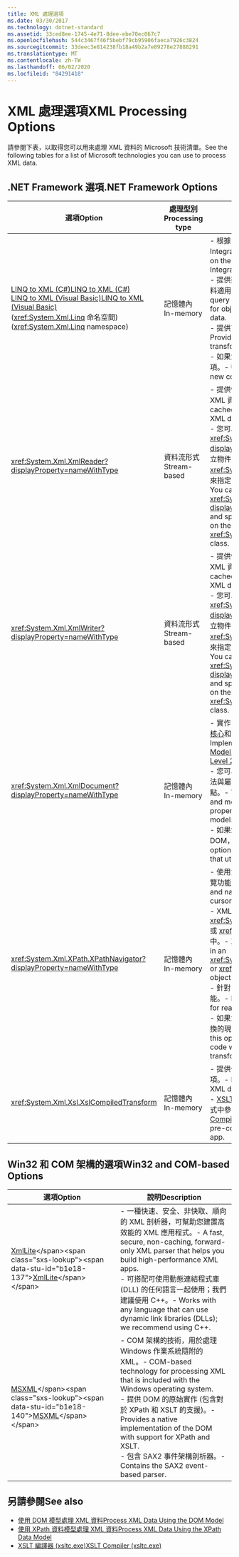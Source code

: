```yaml
---
title: XML 處理選項
ms.date: 03/30/2017
ms.technology: dotnet-standard
ms.assetid: 33ced8ee-1745-4e71-8dee-ebe70ec067c7
ms.openlocfilehash: 544c3467f46f5bebf79cb95906faeca7926c3824
ms.sourcegitcommit: 33deec3e814238fb18a49b2a7e89278e27888291
ms.translationtype: MT
ms.contentlocale: zh-TW
ms.lasthandoff: 06/02/2020
ms.locfileid: "84291418"
---
```

# <a name="xml-processing-options"></a><span data-ttu-id="b1e18-102">XML 處理選項</span><span class="sxs-lookup"><span data-stu-id="b1e18-102">XML Processing Options</span></span>
<span data-ttu-id="b1e18-103">請參閱下表，以取得您可以用來處理 XML 資料的 Microsoft 技術清單。</span><span class="sxs-lookup"><span data-stu-id="b1e18-103">See the following tables for a list of Microsoft technologies you can use to process XML data.</span></span>  
  
## <a name="net-framework-options"></a><span data-ttu-id="b1e18-104">.NET Framework 選項</span><span class="sxs-lookup"><span data-stu-id="b1e18-104">.NET Framework Options</span></span>  
  
|<span data-ttu-id="b1e18-105">**選項**</span><span class="sxs-lookup"><span data-stu-id="b1e18-105">**Option**</span></span>|<span data-ttu-id="b1e18-106">**處理型別**</span><span class="sxs-lookup"><span data-stu-id="b1e18-106">**Processing type**</span></span>|<span data-ttu-id="b1e18-107">**說明**</span><span class="sxs-lookup"><span data-stu-id="b1e18-107">**Description**</span></span>|  
|----------------|-------------------------|---------------------|  
|[<span data-ttu-id="b1e18-108">LINQ to XML (C#)</span><span class="sxs-lookup"><span data-stu-id="b1e18-108">LINQ to XML (C#)</span></span>](../../../csharp/programming-guide/concepts/linq/linq-to-xml-overview.md) <br/> [<span data-ttu-id="b1e18-109">LINQ to XML (Visual Basic)</span><span class="sxs-lookup"><span data-stu-id="b1e18-109">LINQ to XML (Visual Basic)</span></span>](../../../visual-basic/programming-guide/concepts/linq/linq-to-xml.md) <br /><span data-ttu-id="b1e18-110">(<xref:System.Xml.Linq> 命名空間)</span><span class="sxs-lookup"><span data-stu-id="b1e18-110">(<xref:System.Xml.Linq> namespace)</span></span>|<span data-ttu-id="b1e18-111">記憶體內</span><span class="sxs-lookup"><span data-stu-id="b1e18-111">In-memory</span></span>|<span data-ttu-id="b1e18-112">-   根據 .NET Framework Language-Integrated Query (LINQ) 技術。</span><span class="sxs-lookup"><span data-stu-id="b1e18-112">-   Based on the .NET Framework Language-Integrated Query (LINQ) technology.</span></span><br /><span data-ttu-id="b1e18-113">-   提供類似於物件、關聯式資料和 XML 資料適用之 SQL 的查詢體驗。</span><span class="sxs-lookup"><span data-stu-id="b1e18-113">-   Provides query experience that is similar to SQL for objects, relational data, and XML data.</span></span><br /><span data-ttu-id="b1e18-114">-   提供直覺式文件建立和轉換功能。</span><span class="sxs-lookup"><span data-stu-id="b1e18-114">-   Provides intuitive document creation and transformation capabilities.</span></span><br /><span data-ttu-id="b1e18-115">-   如果您要撰寫新程式碼，請使用這個選項。</span><span class="sxs-lookup"><span data-stu-id="b1e18-115">-   Use this option if you're writing new code.</span></span>|  
|<xref:System.Xml.XmlReader?displayProperty=nameWithType>|<span data-ttu-id="b1e18-116">資料流形式</span><span class="sxs-lookup"><span data-stu-id="b1e18-116">Stream-based</span></span>|<span data-ttu-id="b1e18-117">-   提供快速、非快取的順向方式來存取 XML 資料。</span><span class="sxs-lookup"><span data-stu-id="b1e18-117">-   Provides a fast, non-cached, forward-only way to access XML data.</span></span><br /><span data-ttu-id="b1e18-118">-   您可以使用 <xref:System.Xml.XmlReader.Create%2A?displayProperty=nameWithType> 方法建立物件，並且使用 <xref:System.Xml.XmlReaderSettings> 類別來指定此物件上所要啟用的功能集合。</span><span class="sxs-lookup"><span data-stu-id="b1e18-118">-   You can create objects by using the <xref:System.Xml.XmlReader.Create%2A?displayProperty=nameWithType> method, and specify the set of features to enable on the object by using the <xref:System.Xml.XmlReaderSettings> class.</span></span>|  
|<xref:System.Xml.XmlWriter?displayProperty=nameWithType>|<span data-ttu-id="b1e18-119">資料流形式</span><span class="sxs-lookup"><span data-stu-id="b1e18-119">Stream-based</span></span>|<span data-ttu-id="b1e18-120">-   提供快速、非快取的順向方式來產生 XML 資料。</span><span class="sxs-lookup"><span data-stu-id="b1e18-120">-   Provides a fast, non-cached, forward-only way to generate XML data.</span></span><br /><span data-ttu-id="b1e18-121">-   您可以使用 <xref:System.Xml.XmlWriter.Create%2A?displayProperty=nameWithType> 方法建立物件，並且使用 <xref:System.Xml.XmlWriterSettings> 類別來指定此物件上所要啟用的功能集合。</span><span class="sxs-lookup"><span data-stu-id="b1e18-121">-   You can create objects by using the <xref:System.Xml.XmlWriter.Create%2A?displayProperty=nameWithType> method, and specify the set of features to enable on the object by using the <xref:System.Xml.XmlWriterSettings> class.</span></span>|  
|<xref:System.Xml.XmlDocument?displayProperty=nameWithType>|<span data-ttu-id="b1e18-122">記憶體內</span><span class="sxs-lookup"><span data-stu-id="b1e18-122">In-memory</span></span>|<span data-ttu-id="b1e18-123">-   實作 [W3C 文件物件模型 (DOM) 層級 1 核心](https://www.w3.org/TR/REC-DOM-Level-1/level-one-core.html)和 [DOM 層級 2 核心](https://www.w3.org/TR/DOM-Level-2-Core/)建議。</span><span class="sxs-lookup"><span data-stu-id="b1e18-123">-   Implements the [W3C Document Object Model (DOM) Level 1 Core](https://www.w3.org/TR/REC-DOM-Level-1/level-one-core.html) and [DOM Level 2 Core](https://www.w3.org/TR/DOM-Level-2-Core/) recommendations.</span></span><br /><span data-ttu-id="b1e18-124">-   您可以使用以常用 DOM 模型為基礎的方法與屬性來建立、插入、移除及修改節點。</span><span class="sxs-lookup"><span data-stu-id="b1e18-124">-   You can create, insert, remove, and modify nodes by using methods and properties based on the familiar DOM model.</span></span><br /><span data-ttu-id="b1e18-125">-   如果您要修改現有的程式碼來利用 W3C DOM，請使用這個選項。</span><span class="sxs-lookup"><span data-stu-id="b1e18-125">-   Use this option if you're modifying existing code that utilizes the W3C DOM.</span></span>|  
|<xref:System.Xml.XPath.XPathNavigator?displayProperty=nameWithType>|<span data-ttu-id="b1e18-126">記憶體內</span><span class="sxs-lookup"><span data-stu-id="b1e18-126">In-memory</span></span>|<span data-ttu-id="b1e18-127">-   使用資料指標模型提供幾個編輯選項和導覽功能。</span><span class="sxs-lookup"><span data-stu-id="b1e18-127">-   Offers several editing options and navigation capabilities using a cursor model.</span></span><br /><span data-ttu-id="b1e18-128">-   XML 文件可包含在 <xref:System.Xml.XPath.XPathDocument> 或 <xref:System.Xml.XmlDocument> 物件中。</span><span class="sxs-lookup"><span data-stu-id="b1e18-128">-   XML documents can be contained in an <xref:System.Xml.XPath.XPathDocument> or <xref:System.Xml.XmlDocument> object.</span></span><br /><span data-ttu-id="b1e18-129">-   針對 XML 的唯讀處理提供了絕佳的效能。</span><span class="sxs-lookup"><span data-stu-id="b1e18-129">-   Provides excellent performance for read-only processing of XML.</span></span><br /><span data-ttu-id="b1e18-130">-   如果您要修改包含 XPath 查詢或 XSLT 轉換的現有程式碼，請使用這個選項。</span><span class="sxs-lookup"><span data-stu-id="b1e18-130">-   Use this option if you're modifying existing code with XPath queries or XSLT transformations.</span></span>|  
|<xref:System.Xml.Xsl.XslCompiledTransform>|<span data-ttu-id="b1e18-131">記憶體內</span><span class="sxs-lookup"><span data-stu-id="b1e18-131">In-memory</span></span>|<span data-ttu-id="b1e18-132">-   提供使用 XSL 轉換來轉換 XML 資料的選項。</span><span class="sxs-lookup"><span data-stu-id="b1e18-132">-   Provides options for transforming XML data using XSL transformations.</span></span><br /><span data-ttu-id="b1e18-133">-    [XSLT 編譯器 (xsltc.exe)](xslt-compiler-xsltc-exe.md) 可讓您在應用程式中參考先行編譯的轉換。</span><span class="sxs-lookup"><span data-stu-id="b1e18-133">-   The [XSLT Compiler (xsltc.exe)](xslt-compiler-xsltc-exe.md) lets you reference pre-compiled transformations in your app.</span></span>|  
  
## <a name="win32-and-com-based-options"></a><span data-ttu-id="b1e18-134">Win32 和 COM 架構的選項</span><span class="sxs-lookup"><span data-stu-id="b1e18-134">Win32 and COM-based Options</span></span>  
  
|<span data-ttu-id="b1e18-135">**選項**</span><span class="sxs-lookup"><span data-stu-id="b1e18-135">**Option**</span></span>|<span data-ttu-id="b1e18-136">**說明**</span><span class="sxs-lookup"><span data-stu-id="b1e18-136">**Description**</span></span>|  
|----------------|---------------------|  
|<span data-ttu-id="b1e18-137">[XmlLite](https://docs.microsoft.com/previous-versions/windows/desktop/ms752872(v=vs.85))</span><span class="sxs-lookup"><span data-stu-id="b1e18-137">[XmlLite](https://docs.microsoft.com/previous-versions/windows/desktop/ms752872(v=vs.85))</span></span>|<span data-ttu-id="b1e18-138">-   一種快速、安全、非快取、順向的 XML 剖析器，可幫助您建置高效能的 XML 應用程式。</span><span class="sxs-lookup"><span data-stu-id="b1e18-138">-   A fast, secure, non-caching, forward-only XML parser that helps you build high-performance XML apps.</span></span><br /><span data-ttu-id="b1e18-139">-   可搭配可使用動態連結程式庫 (DLL) 的任何語言一起使用；我們建議使用 C++。</span><span class="sxs-lookup"><span data-stu-id="b1e18-139">-   Works with any language that can use dynamic link libraries (DLLs); we recommend using C++.</span></span>|  
|<span data-ttu-id="b1e18-140">[MSXML](https://docs.microsoft.com/previous-versions/windows/desktop/ms763742(v=vs.85))</span><span class="sxs-lookup"><span data-stu-id="b1e18-140">[MSXML](https://docs.microsoft.com/previous-versions/windows/desktop/ms763742(v=vs.85))</span></span>|<span data-ttu-id="b1e18-141">-   COM 架構的技術，用於處理 Windows 作業系統隨附的 XML。</span><span class="sxs-lookup"><span data-stu-id="b1e18-141">-   COM-based technology for processing XML that is included with the Windows operating system.</span></span><br /><span data-ttu-id="b1e18-142">-   提供 DOM 的原始實作 (包含對於 XPath 和 XSLT 的支援)。</span><span class="sxs-lookup"><span data-stu-id="b1e18-142">-   Provides a native implementation of the DOM with support for XPath and XSLT.</span></span><br /><span data-ttu-id="b1e18-143">-   包含 SAX2 事件架構剖析器。</span><span class="sxs-lookup"><span data-stu-id="b1e18-143">-   Contains the SAX2 event-based parser.</span></span>|  
  
## <a name="see-also"></a><span data-ttu-id="b1e18-144">另請參閱</span><span class="sxs-lookup"><span data-stu-id="b1e18-144">See also</span></span>

- [<span data-ttu-id="b1e18-145">使用 DOM 模型處理 XML 資料</span><span class="sxs-lookup"><span data-stu-id="b1e18-145">Process XML Data Using the DOM Model</span></span>](process-xml-data-using-the-dom-model.md)
- [<span data-ttu-id="b1e18-146">使用 XPath 資料模型處理 XML 資料</span><span class="sxs-lookup"><span data-stu-id="b1e18-146">Process XML Data Using the XPath Data Model</span></span>](process-xml-data-using-the-xpath-data-model.md)
- [<span data-ttu-id="b1e18-147">XSLT 編譯器 (xsltc.exe)</span><span class="sxs-lookup"><span data-stu-id="b1e18-147">XSLT Compiler (xsltc.exe)</span></span>](xslt-compiler-xsltc-exe.md)
